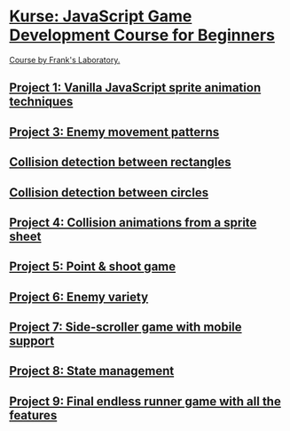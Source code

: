 # [Kurse: JavaScript Game Development Course for Beginners](https://www.youtube.com/watch?v=GFO_txvwK_c)

[Course by Frank's Laboratory.](https://www.youtube.com/c/Frankslaboratory)

## [Project 1: Vanilla JavaScript sprite animation techniques](https://www.youtube.com/watch?v=GFO_txvwK_c&t=88s)

## [Project 3: Enemy movement patterns](https://www.youtube.com/watch?v=GFO_txvwK_c&t=5133s)

## [Collision detection between rectangles](https://www.youtube.com/watch?v=GFO_txvwK_c&t=8011s)

## [Collision detection between circles](https://www.youtube.com/watch?v=GFO_txvwK_c&t=8363s)

## [Project 4: Collision animations from a sprite sheet](https://www.youtube.com/watch?v=GFO_txvwK_c&t=8654s)

## [Project 5: Point & shoot game](https://www.youtube.com/watch?v=GFO_txvwK_c&t=10115s)

## [Project 6: Enemy variety](https://www.youtube.com/watch?v=GFO_txvwK_c&t=13844s)

## [Project 7: Side-scroller game with mobile support](https://www.youtube.com/watch?v=GFO_txvwK_c&t=17149s)

## [Project 8: State management](https://www.youtube.com/watch?v=GFO_txvwK_c&t=21244s)

## [Project 9: Final endless runner game with all the features](https://www.youtube.com/watch?v=GFO_txvwK_c&t=25377s)

